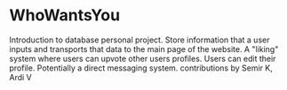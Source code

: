 # WhoWantsYou
Introduction to database personal project.
Store information that a user inputs and transports that data to the main page of the website.
A "liking" system where users can upvote other users profiles.
Users can edit their profile.
Potentially a direct messaging system.
contributions by Semir K, Ardi V
